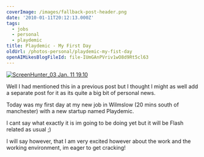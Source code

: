 ```yaml
---
coverImage: /images/fallback-post-header.png
date: '2010-01-11T20:12:13.000Z'
tags:
  - jobs
  - personal
  - playdemic
title: Playdemic - My First Day
oldUrl: /photos-personal/playdemic-my-fist-day
openAIMikesBlogFileId: file-IUmGAnPVriv1wO8d9Rt5cl63
---
```


[![](/wp-content/uploads/2010/01/ScreenHunter_03-Jan.-11-19.10.jpg "ScreenHunter_03 Jan. 11 19.10")](/wp-content/uploads/2010/01/ScreenHunter_03-Jan.-11-19.10.jpg)

Well I had mentioned this in a previous post but I thought I might as well add a separate post for it as its quite a big bit of personal news.

<!-- more -->

Today was my first day at my new job in Wilmslow (20 mins south of manchester) with a new startup named Playdemic.

I cant say what exactly it is im going to be doing yet but it will be Flash related as usual ;)

I will say however, that I am very excited however about the work and the working environment, im eager to get cracking!
